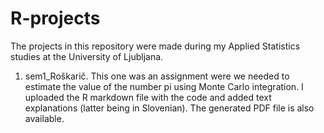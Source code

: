 # R-projects

The projects in this repository were made during my Applied Statistics studies at the University of Ljubljana.

1. sem1_Roškarič. This one was an assignment were we needed to estimate the value of the number pi using Monte Carlo integration. I uploaded the R markdown file with the code and added text explanations (latter being in Slovenian). The generated PDF file is also available. 
